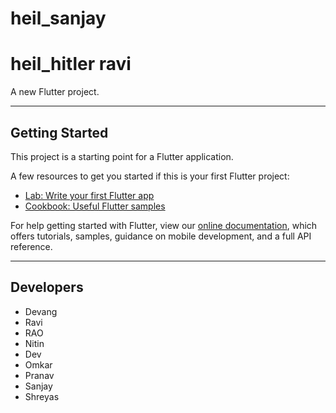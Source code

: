 
# heil_sanjay
# heil_hitler ravi

A new Flutter project.

------------------------------------------------------------------------------------------------------------------------------

## Getting Started

This project is a starting point for a Flutter application.

A few resources to get you started if this is your first Flutter project:

- [Lab: Write your first Flutter app](https://flutter.dev/docs/get-started/codelab)
- [Cookbook: Useful Flutter samples](https://flutter.dev/docs/cookbook)

For help getting started with Flutter, view our
[online documentation](https://flutter.dev/docs), which offers tutorials,
samples, guidance on mobile development, and a full API reference.

------------------------------------------------------------------------------------------------------------------------------

## Developers
- Devang
- Ravi
- RAO 
- Nitin 
- Dev
- Omkar 
- Pranav 
- Sanjay 
- Shreyas
